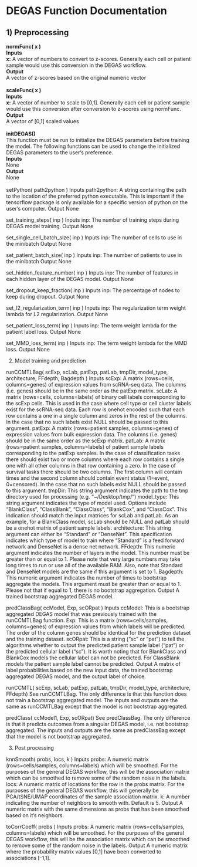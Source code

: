 # DEGAS Function Documentation

## 1) Preprocessing

**normFunc( x )**<br>
**Inputs**<br>
**x:** A vector of numbers to convert to z-scores. Generally each cell or patient sample would use this conversion in the DEGAS workflow.<br>
**Output**<br>
A vector of z-scores based on the original numeric vector<br>
<br>
**scaleFunc( x )**<br>
**Inputs**<br>
**x:** A vector of number to scale to [0,1]. Generally each cell or patient sample would use this conversion after conversion to z-scores using normFunc.<br>
**Output**<br>
A vector of [0,1] scaled values<br>
<br>
**initDEGAS()**<br>
This function must be run to initialize the DEGAS parameters before training the model. The following functions can be used to change the initialized DEGAS parameters to the user’s preference.<br>
**Inputs**<br>
None<br>
**Output**<br>
None<br>
<br>
setPython( path2python )
Inputs
path2python: A string containing the path to the location of the preferred python executable. This is important if the tensorflow package is only available for a specific version of python on the user’s computer.
Output
None

set_training_steps( inp )
Inputs
inp: The number of training steps during DEGAS model training.
Output
None


set_single_cell_batch_size( inp )
Inputs
inp: The number of cells to use in the minibatch
Output
None

set_patient_batch_size( inp )
Inputs
inp: The number of patients to use in the minibatch
Output
None


set_hidden_feature_number( inp )
Inputs
inp: The number of features in each hidden layer of the DEGAS model.
Output
None

set_dropout_keep_fraction( inp )
Inputs
inp: The percentage of nodes to keep during dropout.
Output
None

set_l2_regularization_term( inp )
Inputs
inp: The regularization term weight lambda for L2 regularization.
Output
None

set_patient_loss_term( inp )
Inputs
inp: The term weight lambda for the patient label loss.
Output
None

set_MMD_loss_term( inp )
Inputs
inp: The term weight lambda for the MMD loss.
Output
None


2) Model training and prediction

runCCMTLBag( scExp, scLab, patExp, patLab, tmpDir, model_type, architecture, FFdepth, Bagdepth )
Inputs
scExp: A matrix (rows=cells, columns=genes) of expression values from scRNA-seq data. The columns (i.e. genes) should be in the same order as the patExp matrix.
scLab: A matrix (rows=cells, columns=labels) of binary cell labels corresponding to the scExp cells. This is used in the case where cell type or cell cluster labels exist for the scRNA-seq data. Each row is onehot encoded such that each row contains a one in a single column and zeros in the rest of the columns. In the case that no such labels exist NULL should be passed to this argument.
patExp: A matrix (rows=patient samples, columns=genes) of expression values from bulk expression data. The columns (i.e. genes) should be in the same order as the scExp matrix.
patLab: A matrix (rows=patient samples, columns=labels) of patient sample labels corresponding to the patExp samples. In the case of classification tasks there should exist two or more columns where each row contains a single one with all other columns in that row containing a zero. In the case of survival tasks there should be two columns. The first column will contain times and the second column should contain event status (1=event, 0=censored). In the case that no such labels exist NULL should be passed to this argument.
tmpDir: This string argument indicates the path to the tmp directory used for processing (e.g. “~/Desktop/tmp/”)
model_type: This string argument indicates the type of model used. Options include “BlankClass”, “ClassBlank”, “ClassClass”, “BlankCox”, and “ClassCox”. This indication should match the input matrices for scLab and patLab. As an example, for a BlankClass model, scLab should be NULL and patLab should be a onehot matrix of patient sample labels.
architecture: This string argument can either be “Standard” or “DenseNet”. This specification indicates which type of model to train where “Standard” is a feed forward network and DenseNet is a dense net network.
FFdepth: This numeric argument indicates the number of layers in the model. This number must be greater than or equal to 1. Please note that very large numbers may take long times to run or use all of the available RAM. Also, note that Standard and DenseNet models are the same if this argument is set to 1.
Bagdepth: This numeric argument indicates the number of times to bootstrap aggregate the models. This argument must be greater than or equal to 1. Please not that if equal to 1, there is no bootstrap aggregation.
Output
A trained bootstrap aggregated DEGAS model.

predClassBag( ccModel, Exp, scORpat )
Inputs
ccModel: This is a bootstrap aggregated DEGAS model that was previously trained with the runCCMTLBag function.
Exp: This is a matrix (rows=cells/samples, columns=genes) of expression values from which labels will be predicted. The order of the column genes should be identical for the prediction dataset and the training dataset.
scORpat: This is a string (“sc” or “pat”) to tell the algorithms whether to output the predicted patient sample label (“pat”) or the predicted cellular label (“sc”). It is worth noting that for BlankClass and BlankCox models the cellular label can not be predicted. For ClassBlank models the patient sample label cannot be predicted.
Output
A matrix of label probabilities based on the new input data, the trained bootstrap aggregated DEGAS model, and the output label of choice.

runCCMTL( scExp, scLab, patExp, patLab, tmpDir, model_type, architecture, FFdepth)
See runCCMTLBag. The only difference is that this function does not train a bootstrap aggregated model. The inputs and outputs are the same as runCCMTLBag except that the model is not bootstrap aggregated.

predClass( ccModel1, Exp, scORpat)
See predClassBag. The only difference is that it predicts outcomes from a singular DEGAS model, i.e. not bootstrap aggregated. The inputs and outputs are the same as predClassBag except that the model is not bootstrap aggregated. 


3) Post processing

knnSmooth( probs, locs, k )
Inputs
probs: A numeric matrix (rows=cells/samples, columns=labels) which will be smoothed. For the purposes of the general DEGAS workflow, this will be the association matrix which can be smoothed to remove some of the random noise in the labels.
locs: A numeric matrix of locations for the row in the probs matrix. For the purposes of the general DEGAS workflow, this will generally be PCA/tSNE/UMAP coordinates of the sample association matrix.
k: A number indicating the number of neighbors to smooth with. Default is 5.
Output
A numeric matrix with the same dimensions as probs that has been smoothed based on it’s neighbors.

toCorrCoeff( probs )
Inputs
probs: A numeric matrix (rows=cells/samples, columns=labels) which will be smoothed. For the purposes of the general DEGAS workflow, this will be the association matrix which can be smoothed to remove some of the random noise in the labels.
Output
A numeric matrix where the probability matrix values [0,1] have been converted to associations [-1,1].
